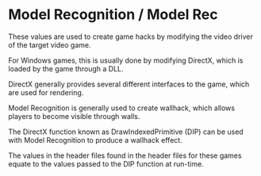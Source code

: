 Model Recognition / Model Rec
=============================

These values are used to create game hacks by modifying the video driver of the target video game. 

For Windows games, this is usually done by modifying DirectX, which is loaded by the game through a DLL.

DirectX generally provides several different interfaces to the game, which are used for rendering. 

Model Recognition is generally used to create wallhack, which allows players to become visible through walls. 

The DirectX function known as DrawIndexedPrimitive (DIP) can be used with Model Recognition to produce a wallhack effect. 

The values in the header files found in the header files for these games equate to the values passed to the DIP function at run-time. 







